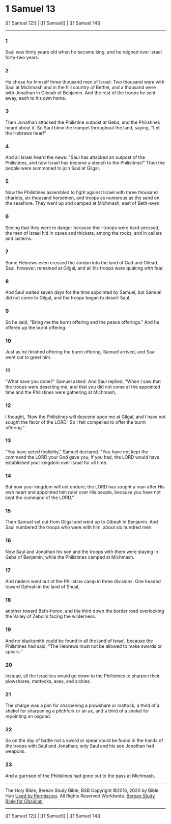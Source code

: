 # 1 Samuel 13

[[1 Samuel 12]] | [[1 Samuel]] | [[1 Samuel 14]]

---

### 1
Saul was thirty years old when he became king, and he reigned over Israel forty-two years.

### 2
He chose for himself three thousand men of Israel: Two thousand were with Saul at Michmash and in the hill country of Bethel, and a thousand were with Jonathan in Gibeah of Benjamin. And the rest of the troops he sent away, each to his own home.

### 3
Then Jonathan attacked the Philistine outpost at Geba, and the Philistines heard about it. So Saul blew the trumpet throughout the land, saying, "Let the Hebrews hear!"

### 4
And all Israel heard the news: "Saul has attacked an outpost of the Philistines, and now Israel has become a stench to the Philistines!" Then the people were summoned to join Saul at Gilgal.

### 5
Now the Philistines assembled to fight against Israel with three thousand chariots, six thousand horsemen, and troops as numerous as the sand on the seashore. They went up and camped at Michmash, east of Beth-aven.

### 6
Seeing that they were in danger because their troops were hard-pressed, the men of Israel hid in caves and thickets, among the rocks, and in cellars and cisterns.

### 7
Some Hebrews even crossed the Jordan into the land of Gad and Gilead. Saul, however, remained at Gilgal, and all his troops were quaking with fear.

### 8
And Saul waited seven days for the time appointed by Samuel, but Samuel did not come to Gilgal, and the troops began to desert Saul.

### 9
So he said, "Bring me the burnt offering and the peace offerings." And he offered up the burnt offering.

### 10
Just as he finished offering the burnt offering, Samuel arrived, and Saul went out to greet him.

### 11
"What have you done?" Samuel asked. And Saul replied, "When I saw that the troops were deserting me, and that you did not come at the appointed time and the Philistines were gathering at Michmash,

### 12
I thought, 'Now the Philistines will descend upon me at Gilgal, and I have not sought the favor of the LORD.' So I felt compelled to offer the burnt offering."

### 13
"You have acted foolishly," Samuel declared. "You have not kept the command the LORD your God gave you; if you had, the LORD would have established your kingdom over Israel for all time.

### 14
But now your kingdom will not endure; the LORD has sought a man after His own heart and appointed him ruler over His people, because you have not kept the command of the LORD."

### 15
Then Samuel set out from Gilgal and went up to Gibeah in Benjamin. And Saul numbered the troops who were with him, about six hundred men.

### 16
Now Saul and Jonathan his son and the troops with them were staying in Geba of Benjamin, while the Philistines camped at Michmash.

### 17
And raiders went out of the Philistine camp in three divisions. One headed toward Ophrah in the land of Shual,

### 18
another toward Beth-horon, and the third down the border road overlooking the Valley of Zeboim facing the wilderness.

### 19
And no blacksmith could be found in all the land of Israel, because the Philistines had said, "The Hebrews must not be allowed to make swords or spears."

### 20
Instead, all the Israelites would go down to the Philistines to sharpen their plowshares, mattocks, axes, and sickles.

### 21
The charge was a pim for sharpening a plowshare or mattock, a third of a shekel for sharpening a pitchfork or an ax, and a third of a shekel for repointing an oxgoad.

### 22
So on the day of battle not a sword or spear could be found in the hands of the troops with Saul and Jonathan; only Saul and his son Jonathan had weapons.

### 23
And a garrison of the Philistines had gone out to the pass at Michmash.

---

The Holy Bible, Berean Study Bible, BSB
Copyright ©2016, 2020 by Bible Hub
[Used by Permission](https://berean.bible/terms.htm). All Rights Reserved Worldwide.
[Berean Study Bible for Obsidian](https://github.com/gapmiss/berean-study-bible-for-obsidian)

---

[[1 Samuel 12]] | [[1 Samuel]] | [[1 Samuel 14]]

